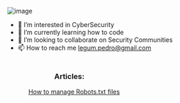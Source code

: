 ![image](https://user-images.githubusercontent.com/29742243/167210860-c6805455-6604-423e-a202-316c433f812f.png)

- 👀 I’m interested in CyberSecurity
- 🌱 I’m currently learning how to code
- 💞️ I’m looking to collaborate on Security Communities
- 📫 How to reach me legum.pedro@gmail.com
      </br></br><h3><span style="padding-left:5em;">Articles:</span></h3>
        &nbsp;&nbsp;&nbsp;&nbsp;&nbsp;&nbsp;<a href="https://medium.com/@peter.analyst/843e04cae360">How to manage Robots.txt files</a>
